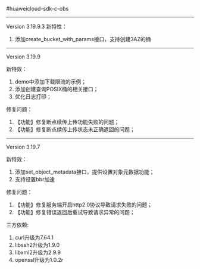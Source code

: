 #huaweicloud-sdk-c-obs

----------------------------------------------------
Version 3.19.9.3
新特性：
1. 添加create_bucket_with_params接口，支持创建3AZ的桶

-----------------------------------------------------
Version 3.19.9

新特效：
1. demo中添加下载限流的示例；
2. 添加创建查询POSIX桶的相关接口；
3. 优化日志打印；

修复问题：
1. 【功能】修复断点续传上传功能失败的问题；
2. 【功能】修复断点续传上传状态未正确返回的问题；

------------------------------------------------------
Version 3.19.7

新特效：
1. 添加set_object_metadata接口，提供设置对象元数据功能；
2. 支持设置bbr加速

修复问题：
1. 【功能】修复服务端开启http2.0协议导致请求失败的问题；
2. 【功能】修复错误返回后重试导致请求异常的问题；

三方依赖:
1. curl升级为7.64.1
2. libssh2升级为1.9.0
3. libxml2升级为2.9.9
4. openssl升级为1.0.2r
